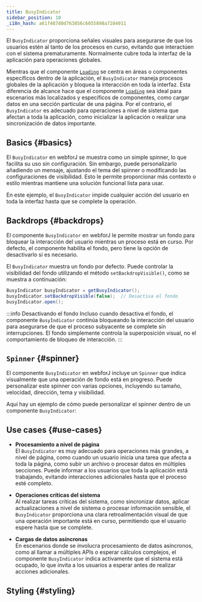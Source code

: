 ```yaml
---
title: BusyIndicator
sidebar_position: 10
_i18n_hash: a61f487d0d763856c6055898a7284011
---
```

<DocChip chip="shadow" />
<DocChip chip="name" label="dwc-loading" />
<DocChip chip='since' label='24.10' />
<JavadocLink type="foundation" location="com/webforj/BusyIndicator" top='true'/>

El `BusyIndicator` proporciona señales visuales para asegurarse de que los usuarios estén al tanto de los procesos en curso, evitando que interactúen con el sistema prematuramente. Normalmente cubre toda la interfaz de la aplicación para operaciones globales.

Mientras que el componente [`Loading`](../components/loading) se centra en áreas o componentes específicos dentro de la aplicación, el `BusyIndicator` maneja procesos globales de la aplicación y bloquea la interacción en toda la interfaz. Esta diferencia de alcance hace que el componente [`Loading`](../components/loading) sea ideal para escenarios más localizados y específicos de componentes, como cargar datos en una sección particular de una página. Por el contrario, el `BusyIndicator` es adecuado para operaciones a nivel de sistema que afectan a toda la aplicación, como inicializar la aplicación o realizar una sincronización de datos importante.

## Basics {#basics}

El `BusyIndicator` en webforJ se muestra como un simple spinner, lo que facilita su uso sin configuración. Sin embargo, puede personalizarlo añadiendo un mensaje, ajustando el tema del spinner o modificando las configuraciones de visibilidad. Esto le permite proporcionar más contexto o estilo mientras mantiene una solución funcional lista para usar.

En este ejemplo, el `BusyIndicator` impide cualquier acción del usuario en toda la interfaz hasta que se complete la operación.

<ComponentDemo 
path='/webforj/busydemo?' 
javaE='https://raw.githubusercontent.com/webforj/webforj-documentation/refs/heads/main/src/main/java/com/webforj/samples/views/busyindicator/BusyDemoView.java'
height = '300px'
/>

## Backdrops {#backdrops}

El componente `BusyIndicator` en webforJ le permite mostrar un fondo para bloquear la interacción del usuario mientras un proceso está en curso. Por defecto, el componente habilita el fondo, pero tiene la opción de desactivarlo si es necesario.

El `BusyIndicator` muestra un fondo por defecto. Puede controlar la visibilidad del fondo utilizando el método `setBackdropVisible()`, como se muestra a continuación:

```java
BusyIndicator busyIndicator = getBusyIndicator();
busyIndicator.setBackdropVisible(false);  // Desactiva el fondo
busyIndicator.open();
```
:::info Desactivando el fondo
Incluso cuando desactiva el fondo, el componente `BusyIndicator` continúa bloqueando la interacción del usuario para asegurarse de que el proceso subyacente se complete sin interrupciones. El fondo simplemente controla la superposición visual, no el comportamiento de bloqueo de interacción.
:::

## `Spinner` {#spinner}

El componente `BusyIndicator` en webforJ incluye un `Spinner` que indica visualmente que una operación de fondo está en progreso. Puede personalizar este spinner con varias opciones, incluyendo su tamaño, velocidad, dirección, tema y visibilidad.

Aquí hay un ejemplo de cómo puede personalizar el spinner dentro de un componente `BusyIndicator`:

<ComponentDemo 
path='/webforj/busyspinnerdemo?' 
javaE='https://raw.githubusercontent.com/webforj/webforj-documentation/refs/heads/main/src/main/java/com/webforj/samples/views/busyindicator/BusySpinnerDemoView.java'
height = '200px'
/>

## Use cases {#use-cases}
- **Procesamiento a nivel de página**  
   El `BusyIndicator` es muy adecuado para operaciones más grandes, a nivel de página, como cuando un usuario inicia una tarea que afecta a toda la página, como subir un archivo o procesar datos en múltiples secciones. Puede informar a los usuarios que toda la aplicación está trabajando, evitando interacciones adicionales hasta que el proceso esté completo.

- **Operaciones críticas del sistema**  
   Al realizar tareas críticas del sistema, como sincronizar datos, aplicar actualizaciones a nivel de sistema o procesar información sensible, el `BusyIndicator` proporciona una clara retroalimentación visual de que una operación importante está en curso, permitiendo que el usuario espere hasta que se complete.

- **Cargas de datos asíncronas**  
   En escenarios donde se involucra procesamiento de datos asíncronos, como al llamar a múltiples APIs o esperar cálculos complejos, el componente `BusyIndicator` indica activamente que el sistema está ocupado, lo que invita a los usuarios a esperar antes de realizar acciones adicionales.

## Styling {#styling}

<TableBuilder name="BusyIndicator" />
